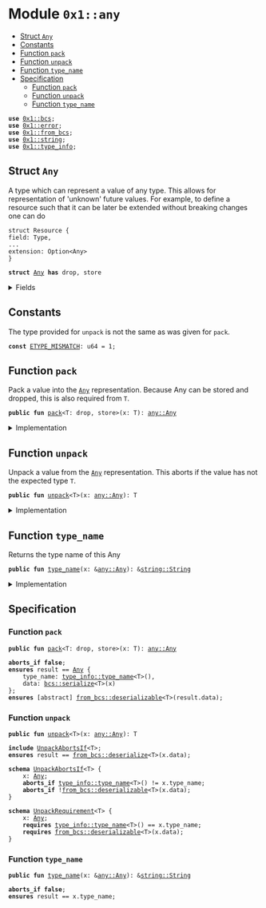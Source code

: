 
<a id="0x1_any"></a>

# Module `0x1::any`



-  [Struct `Any`](#0x1_any_Any)
-  [Constants](#@Constants_0)
-  [Function `pack`](#0x1_any_pack)
-  [Function `unpack`](#0x1_any_unpack)
-  [Function `type_name`](#0x1_any_type_name)
-  [Specification](#@Specification_1)
    -  [Function `pack`](#@Specification_1_pack)
    -  [Function `unpack`](#@Specification_1_unpack)
    -  [Function `type_name`](#@Specification_1_type_name)


<pre><code><b>use</b> <a href="../../move-stdlib/doc/bcs.md#0x1_bcs">0x1::bcs</a>;
<b>use</b> <a href="../../move-stdlib/doc/error.md#0x1_error">0x1::error</a>;
<b>use</b> <a href="from_bcs.md#0x1_from_bcs">0x1::from_bcs</a>;
<b>use</b> <a href="../../move-stdlib/doc/string.md#0x1_string">0x1::string</a>;
<b>use</b> <a href="type_info.md#0x1_type_info">0x1::type_info</a>;
</code></pre>



<a id="0x1_any_Any"></a>

## Struct `Any`

A type which can represent a value of any type. This allows for representation of 'unknown' future
values. For example, to define a resource such that it can be later be extended without breaking
changes one can do

```move
struct Resource {
field: Type,
...
extension: Option<Any>
}
```


<pre><code><b>struct</b> <a href="any.md#0x1_any_Any">Any</a> <b>has</b> drop, store
</code></pre>



<details>
<summary>Fields</summary>


<dl>
<dt>
<code>type_name: <a href="../../move-stdlib/doc/string.md#0x1_string_String">string::String</a></code>
</dt>
<dd>

</dd>
<dt>
<code>data: <a href="../../move-stdlib/doc/vector.md#0x1_vector">vector</a>&lt;u8&gt;</code>
</dt>
<dd>

</dd>
</dl>


</details>

<a id="@Constants_0"></a>

## Constants


<a id="0x1_any_ETYPE_MISMATCH"></a>

The type provided for <code>unpack</code> is not the same as was given for <code>pack</code>.


<pre><code><b>const</b> <a href="any.md#0x1_any_ETYPE_MISMATCH">ETYPE_MISMATCH</a>: u64 = 1;
</code></pre>



<a id="0x1_any_pack"></a>

## Function `pack`

Pack a value into the <code><a href="any.md#0x1_any_Any">Any</a></code> representation. Because Any can be stored and dropped, this is
also required from <code>T</code>.


<pre><code><b>public</b> <b>fun</b> <a href="any.md#0x1_any_pack">pack</a>&lt;T: drop, store&gt;(x: T): <a href="any.md#0x1_any_Any">any::Any</a>
</code></pre>



<details>
<summary>Implementation</summary>


<pre><code><b>public</b> <b>fun</b> <a href="any.md#0x1_any_pack">pack</a>&lt;T: drop + store&gt;(x: T): <a href="any.md#0x1_any_Any">Any</a> {
    <a href="any.md#0x1_any_Any">Any</a> {
        type_name: <a href="type_info.md#0x1_type_info_type_name">type_info::type_name</a>&lt;T&gt;(),
        data: to_bytes(&x)
    }
}
</code></pre>



</details>

<a id="0x1_any_unpack"></a>

## Function `unpack`

Unpack a value from the <code><a href="any.md#0x1_any_Any">Any</a></code> representation. This aborts if the value has not the expected type <code>T</code>.


<pre><code><b>public</b> <b>fun</b> <a href="any.md#0x1_any_unpack">unpack</a>&lt;T&gt;(x: <a href="any.md#0x1_any_Any">any::Any</a>): T
</code></pre>



<details>
<summary>Implementation</summary>


<pre><code><b>public</b> <b>fun</b> <a href="any.md#0x1_any_unpack">unpack</a>&lt;T&gt;(x: <a href="any.md#0x1_any_Any">Any</a>): T {
    <b>assert</b>!(<a href="type_info.md#0x1_type_info_type_name">type_info::type_name</a>&lt;T&gt;() == x.type_name, <a href="../../move-stdlib/doc/error.md#0x1_error_invalid_argument">error::invalid_argument</a>(<a href="any.md#0x1_any_ETYPE_MISMATCH">ETYPE_MISMATCH</a>));
    from_bytes&lt;T&gt;(x.data)
}
</code></pre>



</details>

<a id="0x1_any_type_name"></a>

## Function `type_name`

Returns the type name of this Any


<pre><code><b>public</b> <b>fun</b> <a href="any.md#0x1_any_type_name">type_name</a>(x: &<a href="any.md#0x1_any_Any">any::Any</a>): &<a href="../../move-stdlib/doc/string.md#0x1_string_String">string::String</a>
</code></pre>



<details>
<summary>Implementation</summary>


<pre><code><b>public</b> <b>fun</b> <a href="any.md#0x1_any_type_name">type_name</a>(x: &<a href="any.md#0x1_any_Any">Any</a>): &String {
    &x.type_name
}
</code></pre>



</details>

<a id="@Specification_1"></a>

## Specification


<a id="@Specification_1_pack"></a>

### Function `pack`


<pre><code><b>public</b> <b>fun</b> <a href="any.md#0x1_any_pack">pack</a>&lt;T: drop, store&gt;(x: T): <a href="any.md#0x1_any_Any">any::Any</a>
</code></pre>




<pre><code><b>aborts_if</b> <b>false</b>;
<b>ensures</b> result == <a href="any.md#0x1_any_Any">Any</a> {
    type_name: <a href="type_info.md#0x1_type_info_type_name">type_info::type_name</a>&lt;T&gt;(),
    data: <a href="../../move-stdlib/doc/bcs.md#0x1_bcs_serialize">bcs::serialize</a>&lt;T&gt;(x)
};
<b>ensures</b> [abstract] <a href="from_bcs.md#0x1_from_bcs_deserializable">from_bcs::deserializable</a>&lt;T&gt;(result.data);
</code></pre>



<a id="@Specification_1_unpack"></a>

### Function `unpack`


<pre><code><b>public</b> <b>fun</b> <a href="any.md#0x1_any_unpack">unpack</a>&lt;T&gt;(x: <a href="any.md#0x1_any_Any">any::Any</a>): T
</code></pre>




<pre><code><b>include</b> <a href="any.md#0x1_any_UnpackAbortsIf">UnpackAbortsIf</a>&lt;T&gt;;
<b>ensures</b> result == <a href="from_bcs.md#0x1_from_bcs_deserialize">from_bcs::deserialize</a>&lt;T&gt;(x.data);
</code></pre>




<a id="0x1_any_UnpackAbortsIf"></a>


<pre><code><b>schema</b> <a href="any.md#0x1_any_UnpackAbortsIf">UnpackAbortsIf</a>&lt;T&gt; {
    x: <a href="any.md#0x1_any_Any">Any</a>;
    <b>aborts_if</b> <a href="type_info.md#0x1_type_info_type_name">type_info::type_name</a>&lt;T&gt;() != x.type_name;
    <b>aborts_if</b> !<a href="from_bcs.md#0x1_from_bcs_deserializable">from_bcs::deserializable</a>&lt;T&gt;(x.data);
}
</code></pre>




<a id="0x1_any_UnpackRequirement"></a>


<pre><code><b>schema</b> <a href="any.md#0x1_any_UnpackRequirement">UnpackRequirement</a>&lt;T&gt; {
    x: <a href="any.md#0x1_any_Any">Any</a>;
    <b>requires</b> <a href="type_info.md#0x1_type_info_type_name">type_info::type_name</a>&lt;T&gt;() == x.type_name;
    <b>requires</b> <a href="from_bcs.md#0x1_from_bcs_deserializable">from_bcs::deserializable</a>&lt;T&gt;(x.data);
}
</code></pre>



<a id="@Specification_1_type_name"></a>

### Function `type_name`


<pre><code><b>public</b> <b>fun</b> <a href="any.md#0x1_any_type_name">type_name</a>(x: &<a href="any.md#0x1_any_Any">any::Any</a>): &<a href="../../move-stdlib/doc/string.md#0x1_string_String">string::String</a>
</code></pre>




<pre><code><b>aborts_if</b> <b>false</b>;
<b>ensures</b> result == x.type_name;
</code></pre>


[move-book]: https://aptos.dev/move/book/SUMMARY
